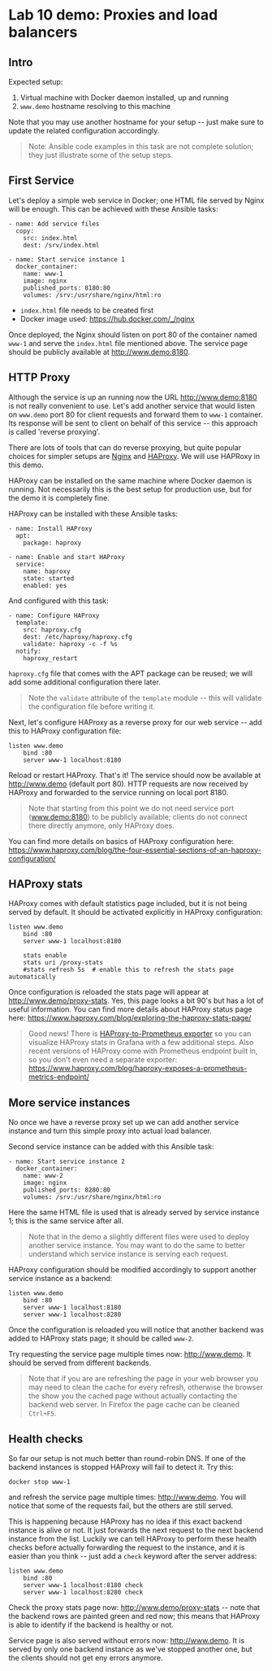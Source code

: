 # Lab 10 demo: Proxies and load balancers

Intro
-----

Expected setup:
 1. Virtual machine with Docker daemon installed, up and running
 2. `www.demo` hostname resolving to this machine

Note that you may use another hostname for your setup -- just make sure to
update the related configuration accordingly.

> Note: Ansible code examples in this task are not complete solution; they just
> illustrate some of the setup steps.


First Service
-------------

Let's deploy a simple web service in Docker; one HTML file served by Nginx will
be enough. This can be achieved with these Ansible tasks:

    - name: Add service files
      copy:
        src: index.html
        dest: /srv/index.html

    - name: Start service instance 1
      docker_container:
        name: www-1
        image: nginx
        published_ports: 8180:80
        volumes: /srv:/usr/share/nginx/html:ro

 - `index.html` file needs to be created first
 - Docker image used: https://hub.docker.com/_/nginx

Once deployed, the Nginx should listen on port 80 of the container named `www-1`
and serve the `index.html` file mentioned above. The service page should be
publicly available at http://www.demo:8180.


HTTP Proxy
----------

Although the service is up an running now the URL http://www.demo:8180 is not
really convenient to use. Let's add another service that would listen on
`www.demo` port 80 for client requests and forward them to `www-1` container.
Its response will be sent to client on behalf of this service -- this approach
is called 'reverse proxying'.

There are lots of tools that can do reverse proxying, but quite popular choices
for simpler setups are [Nginx](https://www.nginx.com) and
[HAProxy](https://www.haproxy.org). We will use HAPRoxy in this demo.

HAProxy can be installed on the same machine where Docker daemon is running. Not
necessarily this is the best setup for production use, but for the demo it is
completely fine.

HAProxy can be installed with these Ansible tasks:

    - name: Install HAProxy
      apt:
        package: haproxy

    - name: Enable and start HAProxy
      service:
        name: haproxy
        state: started
        enabled: yes

And configured with this task:

    - name: Configure HAProxy
      template:
        src: haproxy.cfg
        dest: /etc/haproxy/haproxy.cfg
        validate: haproxy -c -f %s
      notify:
        haproxy_restart

`haproxy.cfg` file that comes with the APT package can be reused; we will add
some additional configuration there later.

> Note the `validate` attribute of the `template` module -- this will validate
> the configuration file before writing it.

Next, let's configure HAProxy as a reverse proxy for our web service -- add this
to HAProxy configuration file:

    listen www.demo
        bind :80
        server www-1 localhost:8180

Reload or restart HAProxy. That's it! The service should now be available at
http://www.demo (default port 80). HTTP requests are now received by HAProxy
and forwarded to the service running on local port 8180.

> Note that starting from this point we do not need service port
> (www.demo:8180) to be publicly available; clients do not connect there
> directly anymore, only HAProxy does.

You can find more details on basics of HAProxy configuration here:
https://www.haproxy.com/blog/the-four-essential-sections-of-an-haproxy-configuration/


HAProxy stats
-------------

HAProxy comes with default statistics page included, but it is not being served
by default. It should be activated explicitly in HAProxy configuration:

    listen www.demo
        bind :80
        server www-1 localhost:8180

        stats enable
        stats uri /proxy-stats
        #stats refresh 5s  # enable this to refresh the stats page automatically

Once configuration is reloaded the stats page will appear at
http://www.demo/proxy-stats. Yes, this page looks a bit 90's but has a lot of
useful information. You can find more details about HAProxy status page here:
https://www.haproxy.com/blog/exploring-the-haproxy-stats-page/

> Good news! There is
> [HAProxy-to-Prometheus exporter](https://github.com/prometheus/haproxy_exporter)
> so you can visualize HAProxy stats in Grafana with a few additional steps.
> Also recent versions of HAProxy come with Prometheus endpoint built in, so you
> don't even need a separate exporter:
> https://www.haproxy.com/blog/haproxy-exposes-a-prometheus-metrics-endpoint/


More service instances
----------------------

No once we have a reverse proxy set up we can add another service instance and
turn this simple proxy into actual load balancer.

Second service instance can be added with this Ansible task:

    - name: Start service instance 2
      docker_container:
        name: www-2
        image: nginx
        published_ports: 8280:80
        volumes: /srv:/usr/share/nginx/html:ro

Here the same HTML file is used that is already served by service instance 1;
this is the same service after all.

> Note that in the demo a slightly different files were used to deploy another
> service instance. You may want to do the same to better understand which
> service instance is serving each request.

HAProxy configuration should be modified accordingly to support another service
instance as a backend:

    listen www.demo
        bind :80
        server www-1 localhost:8180
        server www-1 localhost:8280

Once the configuration is reloaded you will notice that another backend was
added to HAProxy stats page; it should be called `www-2`.

Try requesting the service page multiple times now: http://www.demo. It should
be served from different backends.

> Note that if you are are refreshing the page in your web browser you may need
> to clean the cache for every refresh, otherwise the browser the show you the
> cached page without actually contacting the backend web server. In Firefox the
> page cache can be cleaned `Ctrl+F5`.


Health checks
-------------

So far our setup is not much better than round-robin DNS. If one of the backend
instances is stopped HAProxy will fail to detect it. Try this:

    docker stop www-1

and refresh the service page multiple times: http://www.demo. You will notice
that some of the requests fail, but the others are still served.

This is happening because HAProxy has no idea if this exact backend instance is
alive or not. It just forwards the next request to the next backend instance
from the list. Luckily we can tell HAProxy to perform these health checks before
actually forwarding the request to the instance, and it is easier than you
think -- just add a `check` keyword after the server address:

    listen www.demo
        bind :80
        server www-1 localhost:8180 check
        server www-1 localhost:8280 check

Check the proxy stats page now: http://www.demo/proxy-stats -- note that the
backend rows are painted green and red now; this means that HAProxy is able to
identify if the backend is healthy or not.

Service page is also served without errors now: http://www.demo. It is served
by only one backend instance as we've stopped another one, but the clients
should not get eny errors anymore.
